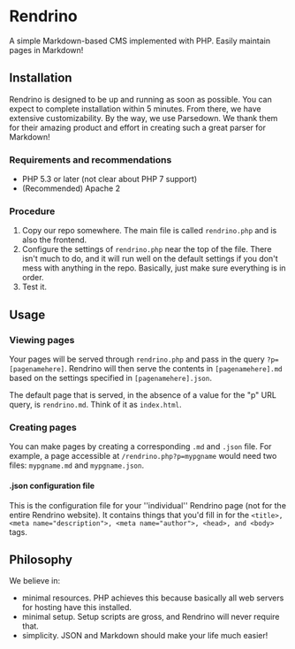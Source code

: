 # Rendrino
A simple Markdown-based CMS implemented with PHP. Easily maintain pages in Markdown!

## Installation
Rendrino is designed to be up and running as soon as possible. You can expect to complete installation within 5 minutes. From there, we have extensive customizability.
By the way, we use Parsedown. We thank them for their amazing product and effort in creating such a great parser for Markdown!

### Requirements and recommendations
* PHP 5.3 or later (not clear about PHP 7 support)
* (Recommended) Apache 2

### Procedure
1. Copy our repo somewhere. The main file is called ```rendrino.php``` and is also the frontend.
2. Configure the settings of ```rendrino.php``` near the top of the file. There isn't much to do, and it will run well on the default settings if you
don't mess with anything in the repo. Basically, just make sure everything is in order.
3. Test it.

## Usage

### Viewing pages
Your pages will be served through ```rendrino.php``` and pass in the query ```?p=[pagenamehere]```. Rendrino will then serve the contents in ```[pagenamehere].md```
based on the settings specified in ```[pagenamehere].json```.

The default page that is served, in the absence of a value for the "p" URL query, is ```rendrino.md```. Think of it as ```index.html```.

### Creating pages
You can make pages by creating a corresponding ```.md``` and ```.json``` file. For example, a page accessible at ```/rendrino.php?p=mypgname``` would need
two files: ```mypgname.md``` and ```mypgname.json```.

#### .json configuration file
This is the configuration file for your ''individual'' Rendrino page (not for the entire Rendrino website). It contains things that you'd fill in for
the ```<title>, <meta name="description">, <meta name="author">, <head>, and <body>``` tags.

## Philosophy
We believe in:
* minimal resources. PHP achieves this because basically all web servers for hosting have this installed.
* minimal setup. Setup scripts are gross, and Rendrino will never require that.
* simplicity. JSON and Markdown should make your life much easier!
